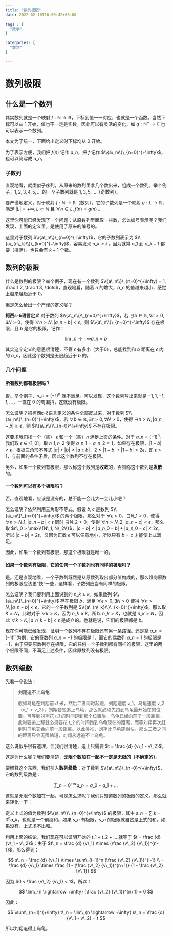 ```yaml
---
title: "数列极限"
date: 2022-02-10T16:50:42+08:00

tags : [
  "数学"
]

categories: [
  "数学"
]

---
```


# 数列极限

## 什么是一个数列

其实数列就是一个映射 $f:\mathbb{N} \rightarrow \mathbb{R}$，下标到值一一对应，也就是一个函数。当然下标可以从 $1$ 开始，值也不一定是实数，因此可以有灵活的变化，如 $g: \mathbb{N^+} \rightarrow \mathbb{C}$ 也可以表示一个数列。

本文为了统一，下面给出定义时下标均从 $0$ 开始。

为了表示方便，我们把 $f(n)$ 记作 $a\_n$，把 $f$ 记作 $\\{a\_n\\}\_{n=0}^{+\infty}$，也可以简写成 $a\_n$。

### 子数列

直观地看，就类似子序列，从原来的数列里拿几个数出来，组成一个数列。举个例子，$1, 2, 3, 4, 5, \dots$ 的一个子数列就是 $1, 3, 5, \dots$（奇数列）。

要严谨地定义，对于映射 $f:\mathbb{N} \rightarrow \mathbb{R}$（数列），它的子数列是一个映射 $g: L \rightarrow \mathbb{R}$，满足 $|L| = +\infty, L \subset \mathbb{N}$ 且 $\forall n \in L, f(n) = g(n)$
。

这里你可能已经发现了一个问题：从原数列里面取一些数，怎么编号表示呢？我们发现，上面的定义里，是使用了原来的编号的。

这里对于数列 $\\{a\_n\\}\_{n=0}^{+\infty}$，它的子数列表示为 $\\{a\_{n\_k}\\}\_{k=0}^{+\infty}$，容易发现 $n\_k \ge k$，因为就算 $a\_1$ 到 $a\_{k-1}$ 都要（排满），也只会有 $k - 1$ 个数。

## 数列的极限

什么是数列的极限？举个例子，现在有一个数列 $\\{a\_n\\}\_{n=0}^{+\infty} = 1, \frac 1 2, \frac 1 3, \dots$，直观地看，随着 $n$ 的增大，$a\_n$ 的值越来越小，感觉上越来越趋近于 $0$。

但是怎么给出一个严谨的定义呢？

**柯西ε-δ语言定义** 对于数列 $\\{a\_n\\}\_{n=0}^{+\infty}$，若 $\exists b \in \mathbb{R}, \forall \epsilon > 0, \exists N > 0$，使得 $\forall n > N, |a\_n - b| < \epsilon$，则 $\\{a\_n\\}\_{n=0}^{+\infty}$ 存在极限，且 $b$ 是它的极限，记作：

$$
\lim\_{n \rightarrow +\infty} a\_n = b
$$

其实这个定义的意思很清楚，不管 $\epsilon$ 有多小（大于0），总能找到和 $b$ 距离在 $\epsilon$ 内的 $a\_n$，因此这个数列是无限趋近于 $b$ 的。

### 几个问题

#### **所有数列都有极限吗？**

否。举个例子，$a\_n = (-1)^n$ 就不满足。可以发现，这个数列写出来就是 $-1, 1, -1, 1, \dots$，一直在 $0$ 的周围抖，这就没有极限。

怎么证明？把柯西ε-δ语言定义的条件全部反过来，对于数列 $\\{a\_n\\}\_{n=0}^{+\infty}$，若 $\forall b \in \mathbb{R}, \exists \epsilon > 0, \forall N > 0$，使得 $\exists n > N, |a\_n - b| \ge \epsilon$，则 $\\{a\_n\\}\_{n=0}^{+\infty}$ 不存在极限。

这要求我们找一个（些） $\epsilon$ 和一个（些）$n$ 满足上面的条件。对于 $a\_n = (-1)^n$，我们取 $\epsilon \in (1, 0]$，取 $n\_1, n\_2$ 使得 $a\_{n\_1} = a\_{n\_2} = 1$，如果存在极限，$|1 - b| < \epsilon$，根据三角形不等式 $|a| + |b| \ge |a \pm b|$，$2 \le |1 - b| + |1 - b| < 2\epsilon$，即 $\epsilon > 1$，与前面的条件矛盾，因此这个数列不存在极限。

另外，如果一个数列有极限，那么称这个数列是**收敛**的，否则称这个数列是**发散**的。

#### **一个数列可以有多个极限吗？**

否。直观地看，应该是没有的，总不能一会儿大一会儿小吧？

怎么证明？依然利用三角形不等式，假设 $b, c$ 是数列 $\\{a\_n\\}\_{n=0}^{+\infty}$ 的两个极限，那么对于 $\forall \epsilon > 0$，$\exists N\_1 > 0$，使得 $\forall n > N\_1, |a\_n - b| < \epsilon$ 同时 $\exists N\_2 > 0$，使得 $\forall n > N\_2, |a\_n - c| < \epsilon$，那么取 $n\_0 > \max\\{N\_1, N\_2\\}$，$|c - b| < |a\_{n\_0} - b| + |a\_{n\_0} - c| < 2\epsilon$，所以 $|c - b| < 2\epsilon$，又因为正数 $\epsilon$ 可以任意地小，所以只有 $b = c$ 才能使上式满足。

因此，如果一个数列有极限，那这个极限就是唯一的。

#### **如果一个数列有极限，它的任何一个子数列也有同样的极限吗？**

是。还是直观地看，一个子数列既然是从原数列取出部分值构成的，那么趋向原数列的极限应该更“快”一些，这样看，子数列应当有同样的极限。

怎么证明？我们要利用上面说到的 $n\_k \ge k$。如果数列 $\\{a\_n\\}\_{n=0}^{+\infty}$ 存在极限 $b$，满足 $\forall \epsilon > 0, \exists N > 0$ 使得 $\forall n > N, |a\_n - b| < \epsilon$，它的一个子数列是 $\\{a\_{n\_k}\\}\_{k=0}^{+\infty}$，那么取 $K = N$，此时对于 $\forall k > K$，因为 $n\_k \ge k$，所以 $n\_k > K$，也就是 $n\_k > N$，因此 $\forall k > K, |a\_{n\_k} - b| < \epsilon$ 是成立的。也就是说，它们的极限都是 $b$。

现在你可能已经发现，证明一个数列不存在极限还有另一条路径。还是拿 $a\_n = (-1)^n$ 为例，它的奇数列 $a\_n = -1$ 的极限是 $1$，而它的偶数列 $a\_n = 1$ 的极限是 $-1$，由于只要原数列存在极限，它的任何一个子数列都有同样的极限，这里的两个极限不同，不满足上述条件，因此原数列没有极限。

## 数列级数

先看一个说法：

> **刘翔追不上乌龟**
> 
> 假如乌龟在刘翔前 $d$ 米，然后二者同时起跑，刘翔速度 $v\_1$，乌龟速度 $v\_2$（$v\_1 > v\_2$），刘翔若想追上乌龟，那么就必须先跑到乌龟最开始在的位置。可等到刘翔花 $t\_1$ 的时间跑到那个位置后，乌龟已经向前了一段距离，此时要追上那就必须要花 $t\_2$ 的时间跑到乌龟现在的距离，而等刘翔再次赶到时乌龟又会向前一段距离。以此类推，刘翔比乌龟跑得快，那么二者之间的距离只会无限缩短，刘翔永远追不上乌龟。

这么说似乎很有道理，但我们很清楚，追上只需要 $t = \frac {d} {v\_1 - v\_2}$。

这是为什么呢？我们要清楚，**无限个数加在一起不一定是无限的（不确定的）**。

要解释这个东西，我们引入**数列级数**：对于数列 $\\{a\_n\\}\_{n=0}^{+\infty}$，它的数列级数是：

$$
\sum\_{n=0}^{+\infty} a\_n = a\_0 + a\_1 + \dots
$$

这就是无限个数加在一起，可是怎么求呢？我们只知道数列的极限的定义。那么就来转化一下：

定义上式的值为数列 $\\{s\_n\\}\_{n=0}^{+\infty}$ 的极限，其中 $s\_n = \sum\_{k=0}^n a\_k$，也就是一个前缀和。如果 $s\_n$ 有极限，$s\_n$ 的极限就自然是上式的和，如果没有，上式求不出和。

利用上面的结论，我们现在可以证明开始的 $t\_1 + t\_2 + \dots$ 就等于 $t = \frac {d} {v\_1 - v\_2}$：由于 $t\_n = \frac {d} {v\_1} \times (\frac {v\_2} {v\_1})^{n-1}$，那么得到：

$$
s\_n = \frac {d} {v\_1} \times \sum\_{i=1}^n (\frac {v\_2} {v\_1})^{i-1} \\ = \frac {d} {v\_1} \times \frac {1 - (\frac {v\_2} {v\_1})^{n+1}} {1 - \frac {v\_2} {v\_1}}
$$

因为 $0 < \frac {v\_2} {v\_1} < 1$，所以：

$$
\lim\_{n \rightarrow +\infty} (\frac {v\_2} {v\_1})^{n+1} = 0
$$

因此：

$$
\sum\_{n=1}^{+\infty} t\_n = \lim\_{n \rightarrow +\infty} s\_n = \frac {d} {v\_1 - v\_2} = t
$$

所以刘翔追得上乌龟。